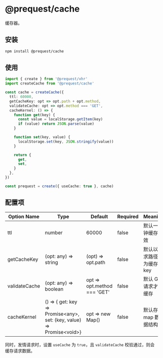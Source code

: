 # @prequest/cache

缓存器。

## 安装

```bash
npm install @prequest/cache
```

## 使用

```ts
import { create } from '@prequest/xhr'
import createCache from '@prequest/cache'

const cache = createCache({
  ttl: 60000,
  getCacheKey: opt => opt.path + opt.method,
  validateCache: opt => opt.method === 'GET',
  cacheKernel: () => {
    function get(key) {
      const value = localStorage.getItem(key)
      if (value) return JSON.parse(value)
    }

    function set(key, value) {
      localStorage.set(key, JSON.stringify(value))
    }

    return {
      get,
      set,
    }
  },
})

const prequest = create({ useCache: true }, cache)
```

## 配置项

| Option Name   | Type                                                                      | Default                     | Required | Meaning                      |
| ------------- | ------------------------------------------------------------------------- | --------------------------- | -------- | ---------------------------- |
| ttl           | number                                                                    | 60000                       | false    | 默认一分钟缓存失效           |
| getCacheKey   | (opt: any) => string                                                      | (opt) => opt.path           | false    | 默认以请求路径作为缓存的 key |
| validateCache | (opt: any) => boolean                                                     | opt => opt.method === 'GET' | false    | 默认 GET 请求才会缓存        |
| cacheKernel   | () => { get: key => Promise\<any\>, set: (key, value) => Promise\<void\>} | opt => new Map()            | false    | 默认存到 map 数据结构中      |

同时，发情请求时，设置 `useCache` 为 `true`，且 `validateCache` 校验通过，则会缓存请求数据。
